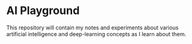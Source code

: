 # AI Playground

This repository will contain my notes and experiments about various artificial intelligence and
deep-learning concepts as I learn about them.
